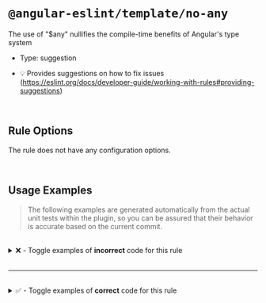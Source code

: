 <!--

  DO NOT EDIT.

  This markdown file was autogenerated using a mixture of the following files as the source of truth for its data:
  - ../../src/rules/no-any.ts
  - ../../tests/rules/no-any/cases.ts

  In order to update this file, it is therefore those files which need to be updated, as well as potentially the generator script:
  - ../../../../tools/scripts/generate-rule-docs.ts

-->

<br>

# `@angular-eslint/template/no-any`

The use of "$any" nullifies the compile-time benefits of Angular's type system

- Type: suggestion

- 💡 Provides suggestions on how to fix issues (https://eslint.org/docs/developer-guide/working-with-rules#providing-suggestions)

<br>

## Rule Options

The rule does not have any configuration options.

<br>

## Usage Examples

> The following examples are generated automatically from the actual unit tests within the plugin, so you can be assured that their behavior is accurate based on the current commit.

<br>

<details>
<summary>❌ - Toggle examples of <strong>incorrect</strong> code for this rule</summary>

<br>

#### Default Config

```json
{
  "rules": {
    "@angular-eslint/template/no-any": [
      "error"
    ]
  }
}
```

<br>

#### ❌ Invalid Code

```html
{{ $any(framework).name }}
   ~~~~~~~~~~~~~~~
```

<br>

---

<br>

#### Default Config

```json
{
  "rules": {
    "@angular-eslint/template/no-any": [
      "error"
    ]
  }
}
```

<br>

#### ❌ Invalid Code

```html
{{ this.$any(framework).name }}
   ~~~~~~~~~~~~~~~~~~~~
```

<br>

---

<br>

#### Default Config

```json
{
  "rules": {
    "@angular-eslint/template/no-any": [
      "error"
    ]
  }
}
```

<br>

#### ❌ Invalid Code

```html
<a [href]="$any(getHref())">Click here</a>
           ~~~~~~~~~~~~~~~
```

<br>

---

<br>

#### Default Config

```json
{
  "rules": {
    "@angular-eslint/template/no-any": [
      "error"
    ]
  }
}
```

<br>

#### ❌ Invalid Code

```html
<div *ngIf="$any(attributeList)['NPSScore']">Content</div>
            ~~~~~~~~~~~~~~~~~~~
```

<br>

---

<br>

#### Default Config

```json
{
  "rules": {
    "@angular-eslint/template/no-any": [
      "error"
    ]
  }
}
```

<br>

#### ❌ Invalid Code

```html
<div>{{ $any(attributeList)['NPSScore'] }}</div>
        ~~~~~~~~~~~~~~~~~~~
```

<br>

---

<br>

#### Default Config

```json
{
  "rules": {
    "@angular-eslint/template/no-any": [
      "error"
    ]
  }
}
```

<br>

#### ❌ Invalid Code

```html
<div>{{ this.$any(attributeList)['NPSScore'] }}</div>
        ~~~~~~~~~~~~~~~~~~~~~~~~
```

<br>

---

<br>

#### Default Config

```json
{
  "rules": {
    "@angular-eslint/template/no-any": [
      "error"
    ]
  }
}
```

<br>

#### ❌ Invalid Code

```html
<div>{{ $any(attributeList)['NPSScore']['another'] }}</div>
        ~~~~~~~~~~~~~~~~~~~
```

<br>

---

<br>

#### Default Config

```json
{
  "rules": {
    "@angular-eslint/template/no-any": [
      "error"
    ]
  }
}
```

<br>

#### ❌ Invalid Code

```html
{{ $any(framework).name }}
   ~~~~~~~~~~~~~~~
<div>
  {{ this.$any(framework).name }}
     ~~~~~~~~~~~~~~~~~~~~
</div>
<a [href]="$any(getHref())">Click here</a>'
           ~~~~~~~~~~~~~~~
```

</details>

<br>

---

<br>

<details>
<summary>✅ - Toggle examples of <strong>correct</strong> code for this rule</summary>

<br>

#### Default Config

```json
{
  "rules": {
    "@angular-eslint/template/no-any": [
      "error"
    ]
  }
}
```

<br>

#### ✅ Valid Code

```html
{{ $any }}
```

<br>

---

<br>

#### Default Config

```json
{
  "rules": {
    "@angular-eslint/template/no-any": [
      "error"
    ]
  }
}
```

<br>

#### ✅ Valid Code

```html
{{ obj.$any() }}
```

<br>

---

<br>

#### Default Config

```json
{
  "rules": {
    "@angular-eslint/template/no-any": [
      "error"
    ]
  }
}
```

<br>

#### ✅ Valid Code

```html
{{ obj?.x?.y!.z!.$any() }}
```

<br>

---

<br>

#### Default Config

```json
{
  "rules": {
    "@angular-eslint/template/no-any": [
      "error"
    ]
  }
}
```

<br>

#### ✅ Valid Code

```html
{{ obj[read][$any] }}
```

<br>

---

<br>

#### Default Config

```json
{
  "rules": {
    "@angular-eslint/template/no-any": [
      "error"
    ]
  }
}
```

<br>

#### ✅ Valid Code

```html
{{ $any['test'] }}
```

<br>

---

<br>

#### Default Config

```json
{
  "rules": {
    "@angular-eslint/template/no-any": [
      "error"
    ]
  }
}
```

<br>

#### ✅ Valid Code

```html
{{ obj['test'].$any }}
```

<br>

---

<br>

#### Default Config

```json
{
  "rules": {
    "@angular-eslint/template/no-any": [
      "error"
    ]
  }
}
```

<br>

#### ✅ Valid Code

```html
{{ obj['test'].$any() }}
```

<br>

---

<br>

#### Default Config

```json
{
  "rules": {
    "@angular-eslint/template/no-any": [
      "error"
    ]
  }
}
```

<br>

#### ✅ Valid Code

```html
{{ obj.$any()['test'] }}
```

<br>

---

<br>

#### Default Config

```json
{
  "rules": {
    "@angular-eslint/template/no-any": [
      "error"
    ]
  }
}
```

<br>

#### ✅ Valid Code

```html
{{ test()['value'] }}
```

<br>

---

<br>

#### Default Config

```json
{
  "rules": {
    "@angular-eslint/template/no-any": [
      "error"
    ]
  }
}
```

<br>

#### ✅ Valid Code

```html
<a [href]="$test()">Click here</a>
```

<br>

---

<br>

#### Default Config

```json
{
  "rules": {
    "@angular-eslint/template/no-any": [
      "error"
    ]
  }
}
```

<br>

#### ✅ Valid Code

```html
<button type="button" (click)="anyClick()">Click here</button>
```

<br>

---

<br>

#### Default Config

```json
{
  "rules": {
    "@angular-eslint/template/no-any": [
      "error"
    ]
  }
}
```

<br>

#### ✅ Valid Code

```html
{{ $any }}
{{ obj?.x?.y!.z!.$any() }}
<a [href]="$test()">Click here</a>
<button type="button" (click)="anyClick()">Click here</button>
```

</details>

<br>
